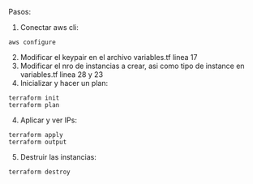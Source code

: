 Pasos:
1. Conectar aws cli:
```
aws configure
```

2. Modificar el keypair en el archivo variables.tf linea 17
3. Modificar el nro de instancias a crear, asi como tipo de instance en variables.tf linea 28 y 23
4. Inicializar y hacer un plan:
```
terraform init
terraform plan
```
4. Aplicar y ver IPs:
```
terraform apply
terraform output
```

5. Destruir las instancias:
```
terraform destroy
```

